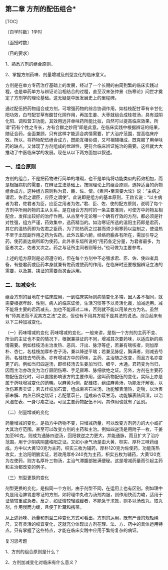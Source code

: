 ## 第二章    方剂的配伍组合*

[TOC]

〔自学时数〕1学时

〔面授时数〕

〔目的要求〕

1、熟悉方剂的组合原则，

2、掌握方剂药味、剂量增减及剂型变化的临床意义。

方剂是在单方专药治疗基础上的发展，经过了一个长期的由简到繁的临床实践过程，也是单药单方与辨证论治相结合的过程，直至汉末张仲景《伤寒论》问世才奠定了方剂学的理论基础。这无疑是中医发展史上的里程碑。

通过配伍把药物组合成方剂，可增强药物的综合协调作用，如桂枝配甘草有辛甘化阳功效，白芍配甘草有酸甘化阴作用，再加生姜、大枣就组合成桂枝汤，具有滋阴化阳、调和营卫功能，其效用远非单味药所能比拟，自然可以提高临床效果，所谓“药有个性之专长，方有合群之妙用”即是此意。在临床实践中根据辨证的结果，随证合药，全面兼顾，只有这样才能适合病情需要，扩大治疗范围，提高临床疗效。所以，将药物配伍组合成方，既能互相协调，又可相辅相成，既克服了用单味药的缺点，又体现了方剂组成的优越性，更符合临床辨证施治的需要。这样就大大推动了中医临床学的发展。现在从以下两方面加以叙述。

### 一、组合原则

方剂的组合，不是把药物进行简单的堆砌，也不是单纯将功能类似的药效相加，而是根据病机的需要，在辨证立法基础上，按照理论上的组合原则，选择适当的药物组合成方。这种组方原则称为君、臣、佐、使。《素问•至真要大论》说：“主病之谓君，佐君之谓臣，应臣之谓使”。此说即是组方的基本原则。王啟玄说：“以主病者为君，佐君者为臣，应臣之用者为佐。”君、臣、佐、使的配方原则，说明了每个方剂中所用药物的主从关系，是在组合方剂时的一条主要准则，可使方中药物互相配合，发挥出较好的治疗作用。从古至今无论哪一个确有疗效的方剂，都必须是针对性强，组方严谨，药效集中，选药精当的。如治寒证所选的温阳主药即是君药，其它的温热药即为佐君之臣药，为了防热药之过甚而须少用寒药以监制之，使温热不至于出现副作用之药为佐药。此外五脏六腑，经络府腧各有所在，需加引导之药，使药直达病所即为使药。此外李东垣所说的“用药各定分量，为君者最多，为臣者次之，佐者又次之。药之与证所主同者则等分。”也可做为主要参考。

上述的组方原则是必须遵守的，但在每个方剂中不必强求君、臣、佐、使四者具备，有些君药或臣药本身就兼有佐药或使药的作用。在临床时还要根据辨证立法的需要，以及兼、挟证的需要而灵舌运用。

### 二、加减变化

组合方剂的目地在于临床应用，一到临床实际则病情变化多端，因人各不相同，就需要根据年龄、性别，病人的临床证侯，生活习惯等予以灵活化裁，加减运用。减不能将主要的君药减去，加也不能超过二味，否则就不能以用某古方为名。虽然有“师其法而不泥其方之法”之说，但也有不用其方就不是其法的说法。综合起来有以下三种加减变化。

（一）药味增减的变化
药味增减的变化，一般来讲，是指一个方剂的主药不变、所治的主证也不变的情况下，根据兼挟证的不同，增减其次要药味，以适应新的病情需要。例如桂枝汤主治发热、恶风、汗出、脉浮等症，若兼有喘咳者，则加厚朴、杏仁，名桂枝加厚朴杏子汤，兼以降逆平喘；若兼见脉促，胸满者，则减去芍药，名桂枝去芍药汤。亦有增减方中的药味，主药、主治随之改变，而且方名亦变更了的。例如当归四逆汤，即桂枝汤去生姜加当归、细辛、木通。君药变为当归，因而主治亦改变为治疗厥阴伤寒、手足厥寒、脉细欲绝之证。另外，方剂在主要药物配伍变化时，可以直接影响该方的主要作用，这叫药物配伍的变化，实际上亦是属于药味增减变化的范畴。以麻黄为例，配桂枝，组成麻黄汤，功能发汗解表，以治伤寒表实证；若去桂枝加石膏，组成麻杏石甘汤，功能解表清热，定喘，以治表邪未解、内热已炽之喘证；若配薏苡芢，组成麻杏苡甘汤，功能解表祛风湿，以治风湿在表、一身尽疼之证。可见主要药物配伍不同，其作用也就有了区别。

（二）剂量增减的变化

药量增减的变化，是指方中药物不变，只增减药量，可以改变方剂药力的大小或扩大其治疗范围。甚至可以改变方剂的主药和主治。例如四逆汤是用附子一枚，干姜加至90克。则成为通脉四逆汤，回阳救逆之力更大，并能通脉，而且扩大了治疗范围，用于少阴病阴盛格阳之证。又如小承气汤是由大黄、枳实、厚朴三味药组成。方中以大黄120克为主药，枳实三枚为辅药，厚朴120克为佐使药，功能荡热攻实，主治阳明腑实证，若改用厚朴240克为主药，枳实五枚为辅药，大黄120克为左使药，则方名厚朴三物汤，主治气滞腹部胀满便秘。这是增减药量而引起主药和主治都改变的例子。

（三）剂型更换的变化

剂型更换的变化，是指同一个方剂，由于剂型不同，在运用上也有区别。例如理中丸是用治脾胃虚寒证的方剂，如将理中丸改为汤剂内服，则作用快而力峻，适用于证情较重或急者。反之，如证情较轻或缓者，不能急于求效，则多以汤改丸，取丸剂，作用慢而力缓，且便于贮藏和携带。

从上述药味、药量和剂型三种变化方式可看出，方剂的运用，既有严谨的规矩绳尺，又有灵活的权宜变化，这就充分体现出方剂在理、法、方、药中的具体运用特点。只有掌握了这些特点，才能在临床实践中应用于繁纷复杂的病证。

复习思考题

1、方剂的组合原则是什么？

2、方剂加减变化对临床有什么意义？